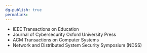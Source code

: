 ```yaml
---
dg-publish: true
permalink:
---
```







- IEEE Transactions on Education
- Journal of Cybersecurity Oxford University Press
- ACM Transactions on Computer Systems
- Network and Distributed System Security Symposium (NDSS)